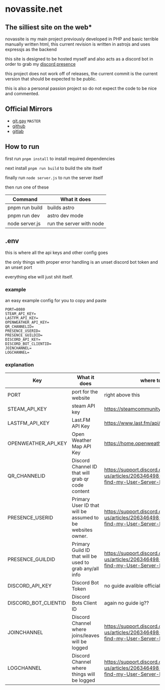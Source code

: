 # novassite.net
## The silliest site on the web*

novassite is my main project previously developed in PHP and basic terrible manually written html,
this current revision is written in astrojs and uses expressjs as the backend

this site is designed to be hosted myself and also acts as a discord bot in order to grab my [discord presence](https://discord.com/developers/docs/rich-presence/overview)

this project does not work off of releases, the current commit is the current version that should be expected to be public.

this is also a personal passion project so do not expect the code to be nice and commented.


## Official Mirrors
- [git.gay](https://git.gay/bathtubfulloftoast/novassite) `MASTER`
- [github](https://github.com/bathtubfulloftoast/novassite)
- [gitlab](https://gitlab.com/bathtubfulloftoast/novassite)

## How to run

first run ``pnpm install`` to install required dependencies

next install ``pnpm run build`` to build the site itself

finally run ``node server.js`` to run the server itself


then run one of these

| Command | What it does |
| -------- | ------- |
| pnpm run build | builds astro |
| pnpm run dev | astro dev mode |
| node server.js | run the server with node |

## .env

this is where all the api keys and other config goes

the only things with proper error handling is an unset discord bot token and an unset port

everything else will just shit itself.

### example

an easy example config for you to copy and paste

```
PORT=8080
STEAM_API_KEY=
LASTFM_API_KEY=
OPENWEATHER_API_KEY=
QR_CHANNELID=
PRESENCE_USERID=
PRESENCE_GUILDID=
DISCORD_API_KEY=
DISCORD_BOT_CLIENTID=
JOINCHANNEL=
LOGCHANNEL=
```

### explanation

| Key | What it does | where to get |
| -------- | ------- | ------- |
| PORT | port for the website | right above this |
| STEAM_API_KEY | steam API key | https://steamcommunity.com/dev/apikey |
| LASTFM_API_KEY | Last.FM API Key | https://www.last.fm/api/authentication |
| OPENWEATHER_API_KEY | Open Weather Map API Key | https://home.openweathermap.org/api_keys |
| QR_CHANNELID | Discord Channel ID that will grab qr code content | https://support.discord.com/hc/en-us/articles/206346498-Where-can-I-find-my-User-Server-Message-ID |
| PRESENCE_USERID | Primary User ID that will be assumed to be websites owner. | https://support.discord.com/hc/en-us/articles/206346498-Where-can-I-find-my-User-Server-Message-ID |
| PRESENCE_GUILDID | Primary Guild ID that will be used to grab any/all info | https://support.discord.com/hc/en-us/articles/206346498-Where-can-I-find-my-User-Server-Message-ID |
| DISCORD_API_KEY | Discord Bot Token | no guide avalible officially???? |
| DISCORD_BOT_CLIENTID | Discord Bots Client ID | again no guide ig?? |
| JOINCHANNEL | Discord Channel where joins/leaves will be logged | https://support.discord.com/hc/en-us/articles/206346498-Where-can-I-find-my-User-Server-Message-ID |
| LOGCHANNEL | Discord Channel where things will be logged | https://support.discord.com/hc/en-us/articles/206346498-Where-can-I-find-my-User-Server-Message-ID |
